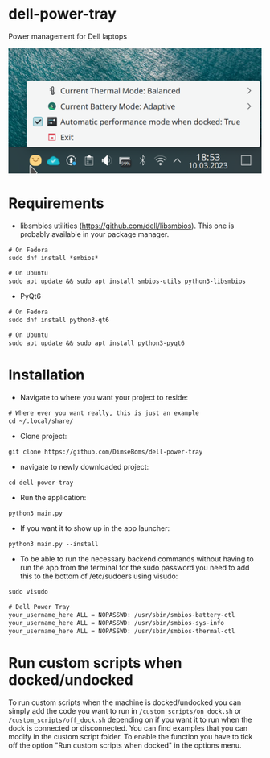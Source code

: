 # dell-power-tray
Power management for Dell laptops

![Example Image](./images/image.png)
# Requirements
* libsmbios utilities (https://github.com/dell/libsmbios). This one is probably available in your package manager.
```
# On Fedora
sudo dnf install *smbios*
```
```
# On Ubuntu
sudo apt update && sudo apt install smbios-utils python3-libsmbios
```
* PyQt6
```
# On Fedora
sudo dnf install python3-qt6
```
```
# On Ubuntu
sudo apt update && sudo apt install python3-pyqt6
```
# Installation
* Navigate to where you want your project to reside:
```
# Where ever you want really, this is just an example
cd ~/.local/share/
```
* Clone project:
```
git clone https://github.com/DimseBoms/dell-power-tray
```
* navigate to newly downloaded project:
```
cd dell-power-tray
```
* Run the application:
```
python3 main.py
```
* If you want it to show up in the app launcher:
```
python3 main.py --install
```
* To be able to run the necessary backend commands without having to run the app from the terminal for the sudo password you need to add this to the bottom of /etc/sudoers using visudo:
```
sudo visudo
```
```
# Dell Power Tray
your_username_here ALL = NOPASSWD: /usr/sbin/smbios-battery-ctl
your_username_here ALL = NOPASSWD: /usr/sbin/smbios-sys-info
your_username_here ALL = NOPASSWD: /usr/sbin/smbios-thermal-ctl
```

# Run custom scripts when docked/undocked
To run custom scripts when the machine is docked/undocked you can simply add the code you want to run in `/custom_scripts/on_dock.sh` or `/custom_scripts/off_dock.sh` depending on if you want it to run when the dock is connected or disconnected. You can find examples that you can modify in the custom script folder. To enable the function you have to tick off the option "Run custom scripts when docked" in the options menu.
